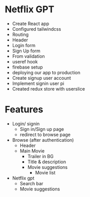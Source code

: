 # Netflix GPT

- Create React app
- Configured tailwindcss
- Routing
- Header
- Login form
- Sign Up form
- From validation
- useref hook
- firebase setup
- deploying our app to production
- Create signup user account
- Implement signin user pi
- Created redux store with userslice

# Features

- Login/ signin
  - Sign in/Sign up page
  - redirect to browse page
- Browse (after authentication)
  - Header
  - Main Movie
    - Trailer in BG
    - Title & description
    - Movie suggestions
      - Movie list
- Netflix gpt
  - Search bar
  - Movie suggestions
